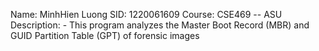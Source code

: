 Name: MinhHien Luong
SID: 1220061609
Course: CSE469 -- ASU
Description:
    - This program analyzes the Master Boot Record (MBR) and GUID Partition Table (GPT) of forensic images